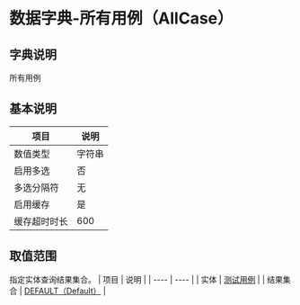 # 数据字典-所有用例（AllCase）
## 字典说明
所有用例

## 基本说明
| 项目 | 说明 |
| ---- | ---- |
| 数值类型 | 字符串 |
| 启用多选 | 否 |
| 多选分隔符 | 无 |
| 启用缓存 | 是 |
| 缓存超时时长 | 600 |

## 取值范围
指定实体查询结果集合。
| 项目 | 说明 |
| ---- | ---- |
| 实体 | [测试用例](../module/zentao/Case) |
| 结果集合 | [DEFAULT（Default）](../module/zentao/Case/#数据集合-DEFAULT（Default）) |

